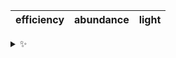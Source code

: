 | efficiency | abundance | light |
| :--------: | :-------: | :---: |

<details>
  <summary>✨</summary>
  These words are chosen at random each day. New words will appear here tomorrow morning.
</details>